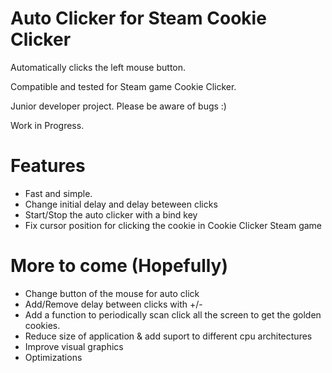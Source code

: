 # Auto Clicker for Steam Cookie Clicker

Automatically clicks the left mouse button.

Compatible and tested for Steam game Cookie Clicker.

Junior developer project. Please be aware of bugs :)

Work in Progress.


# Features

- Fast and simple.
- Change initial delay and delay beteween clicks
- Start/Stop the auto clicker with a bind key
- Fix cursor position for clicking the cookie in Cookie Clicker Steam game


# More to come (Hopefully)
- Change button of the mouse for auto click
- Add/Remove delay between clicks with +/-
- Add a function to periodically scan click all the screen to get the golden cookies.
- Reduce size of application & add suport to different cpu architectures
- Improve visual graphics
- Optimizations
